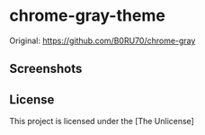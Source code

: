 # chrome-gray-theme

Original: https://github.com/B0RU70/chrome-gray

## Screenshots


## License

This project is licensed under the [The Unlicense]
